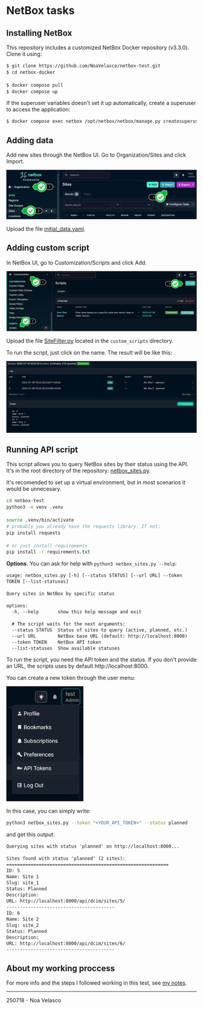 # NetBox tasks

## Installing NetBox
This repository includes a customized NetBox Docker repository (v3.3.0). Clone it using:

```bash
$ git clone https://github.com/NoaVelasco/netbox-test.git
$ cd netbox-docker

$ docker compose pull
$ docker compose up

```

If the superuser variables doesn't set it up automatically, create a superuser to access the application:

```bash
$ docker compose exec netbox /opt/netbox/netbox/manage.py createsuperuser
```

## Adding data
Add new sites through the NetBox UI. Go to Organization/Sites and click Import. 

![adding data](how-to/add-data.jpg)

Upload the file [initial_data.yaml](initial_data.yaml).

## Adding custom script
In NetBox UI, go to Customization/Scripts and click Add.

![adding scripts](how-to/add-scripts.jpg)

Upload the file [SiteFilter.py](scripts/SiteFilter.py) located in the `custom_scripts` directory.

To run the script, just click on the name. The result will be like this:

![api-token](how-to/custom-script-output.jpg)


## Running API script
This script allows you to query NetBox sites by their status using the API. It's in the root directory of the repository: [netbox_sites.py](netbox_sites.py).

It's recomended to set up a virtual environment, but in most scenarios it would be unnecesary.  

```bash
cd netbox-test
python3 -m venv .venv

source .venv/bin/activate
# probably you already have the requests library. If not:
pip install requests

# or just install requirements
pip install -r requirements.txt
```

**Options**. You can ask for help with `python3 netbox_sites.py --help`:
```
usage: netbox_sites.py [-h] [--status STATUS] [--url URL] --token TOKEN [--list-statuses]

Query sites in NetBox by specific status

options:
  -h, --help       show this help message and exit

  # The script waits for the next arguments:
  --status STATUS  Status of sites to query (active, planned, etc.)
  --url URL        NetBox base URL (default: http://localhost:8000)
  --token TOKEN    NetBox API token
  --list-statuses  Show available statuses
```

To run the script, you need the API token and the status. If you don't provide an URL, the scripts uses by default http://localhost:8000.  

You can create a new token through the user menu:

![api-token](how-to/api-token.jpg)

In this case, you can simply write:

```bash
python3 netbox_sites.py --token "<YOUR_API_TOKEN>" --status planned
```

and get this output: 

```
Querying sites with status 'planned' on http://localhost:8000...

Sites found with status 'planned' (2 sites):
============================================================
ID: 5
Name: Site 1
Slug: site_1
Status: Planned
Description:
URL: http://localhost:8000/api/dcim/sites/5/
----------------------------------------
ID: 6
Name: Site 2
Slug: site_2
Status: Planned
Description:
URL: http://localhost:8000/api/dcim/sites/6/
----------------------------------------
```

## About my working proccess
For more info and the steps I followed working in this test, see [my notes](how-to/notes_en.md).



---

250718 - Noa Velasco